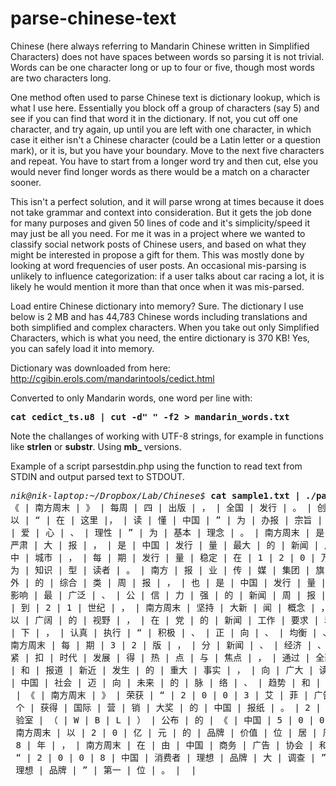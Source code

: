 # parse-chinese-text

Chinese (here always referring to Mandarin Chinese written in Simplified Characters) does not have spaces between words so parsing it is not trivial.  Words can be one character long or up to four or five, though most words are two characters long.

One method often used to parse Chinese text is dictionary lookup, which is what I use here.  Essentially you block off a group of characters (say 5) and see if you can find that word it in the dictionary.  If not, you cut off one character, and try again, up until you are left with one character, in which case it either isn't a Chinese character (could be a Latin letter or a question mark), or it is, but you have your boundary.  Move to the next five characters and repeat.  You have to start from a longer word try and then cut, else you would never find longer words as there would be a match on a character sooner.

This isn't a perfect solution, and it will parse wrong at times because it does not take grammar and context into consideration.  But it gets the job done for many purposes and given 50 lines of code and it's simplicity/speed it may just be all you need.  For me it was in a project where we wanted to classify social network posts of Chinese users, and based on what they might be interested in propose a gift for them.  This was mostly done by looking at word frequencies of user posts.  An occasional mis-parsing is unlikely to influence categorization: if a user talks about car racing a lot, it is likely he would mention it more than that once when it was mis-parsed.

Load entire Chinese dictionary into memory?  Sure.  The dictionary I use below is 2 MB and has 44,783 Chinese words including translations and both simplified and complex characters.  When you take out only Simplified Characters, which is what you need, the entire dictionary is 370 KB!  Yes, you can safely load it into memory.

Dictionary was downloaded from here: http://cgibin.erols.com/mandarintools/cedict.html

Converted to only Mandarin words, one word per line with:
<pre><b>cat cedict_ts.u8 | cut -d" " -f2 > mandarin_words.txt</b></pre>

Note the challanges of working with UTF-8 strings, for example in functions like <b>strlen</b> or <b>substr</b>.  Using <b>mb_</b> versions.

Example of a script parsestdin.php using the function to read text from STDIN and output parsed text to STDOUT.

<pre>
<i>nik@nik-laptop:~/Dropbox/Lab/Chinese$</i> <b>cat sample1.txt | ./parsestdin.php</b>
《 | 南方周末 | 》 | 每周 | 四 | 出版 | ， | 全国 | 发行 | 。 | 创办 | 于 | 1 | 9 | 8 | 4 | 年 | ， | 
以 | “ | 在 | 这里 |， | 读 | 懂 | 中国 | ” | 为 | 办报 | 宗旨 | ， | 以 | “ | 正义 | 、 | 良 | 知 | 、
| 爱 | 心 | 、 | 理性 | ” | 为 | 基本 | 理念 | 。 | 南方周末 | 是 | 中国 | 深 | 具 | 公 | 信 | 力 | 的 |
严肃 | 大 | 报 | ， | 是 | 中国 | 发行 | 量 | 最大 | 的 | 新闻 | 周 | 报 | ， | 覆盖 | 全国 | 各 | 大 |
中 | 城市 | ， | 每 | 期 | 发行 | 量 | 稳定 | 在 | 1 | 2 | 0 | 万 | 份 | 以上 | ， | 核心 | 读者 | 群 |
为 | 知识 | 型 | 读者 | 。 | 南方 | 报 | 业 | 传 | 媒 | 集团 | 旗 | 下 | 一 | 份 | 享 | 誉 | 海 | 内 | 
外 | 的 | 综合 | 类 | 周 | 报 | ， | 也 | 是 | 中国 | 发行 | 量 | 最大 | 、 | 传 | 阅 | 率 | 高 | 、 | 
影响 | 最 | 广泛 | 、 | 公 | 信 | 力 | 强 | 的 | 新闻 | 周 | 报 | 。 | 从 | 2 | 0 | 世纪 | 9 | 0 | 年代 
| 到 | 2 | 1 | 世纪 | ， | 南方周末 | 坚持 | 大新 | 闻 | 概念 | ， | 站 | 在 | 时代 | 的 | 高度 | ， | 
以 | 广阔 | 的 | 视野 | ， | 在 | 党 | 的 | 新闻 | 工作 | 要求 | 和 | 马克思主义 | 新闻 | 观 | 的 | 指导 
| 下 | ， | 认真 | 执行 | “ | 积极 | 、 | 正 | 向 | 、 | 均衡 | 、 | 稳健 | ” | 的 | 编辑 | 方针 | 。 | 
南方周末 | 每 | 期 | 3 | 2 | 版 | ， | 分 | 新闻 | 、 | 经济 | 、 | 文化 | 三 | 大 | 板块 | ， | 内容 | 
紧 | 扣 | 时代 | 发展 | 得 | 热 | 点 | 与 | 焦点 | ， | 通过 | 全面 | 、 | 深入 | 、 | 生动 | 地 | 反映 
| 和 | 报道 | 新近 | 发生 | 的 | 重大 | 事实 | ， | 向 | 广大 | 读者 | 提供 | 更 | 完整 | 、 | 真实 | 的
| 中国 | 社会 | 迈 | 向 | 未来 | 的 | 脉 | 络 | 、 | 趋势 | 和 | 图 | 景 | 。 | 
 | 《 | 南方周末 | 》 | 荣获 | “ | 2 | 0 | 0 | 3 | 艾 | 菲 | 广告 | 实 | 效 | 奖 | ” | ， | 是 | 第一 | 
 个 | 获得 | 国际 | 营 | 销 | 大奖 | 的 | 中国 | 报纸 | 。 | 2 | 0 | 0 | 6 | 年 | ， | 世界 | 品牌 | 实
 验室 | （ | W | B | L | ） | 公布 | 的 | 《 | 中国 | 5 | 0 | 0 | 最 | 具 | 价值 | 品牌 | 》 | 中 | ， | 
 南方周末 | 以 | 2 | 0 | 亿 | 元 | 的 | 品牌 | 价值 | 位 | 居 | 周 | 报 | 第一 | 名 | 。 | 2 | 0 | 0 | 
 8 | 年 | ， | 南方周末 | 在 | 由 | 中国 | 商务 | 广告 | 协会 | 和 | 中国 | 传 | 媒 | 大学 | 主办 | 的 | 
 “ | 2 | 0 | 0 | 8 | 中国 | 消费者 | 理想 | 品牌 | 大 | 调查 | ” | 中 | ， | 位 | 列 | 报纸 | 类 | “ | 
 理想 | 品牌 | ” | 第一 | 位 | 。 |  | 
</pre>
